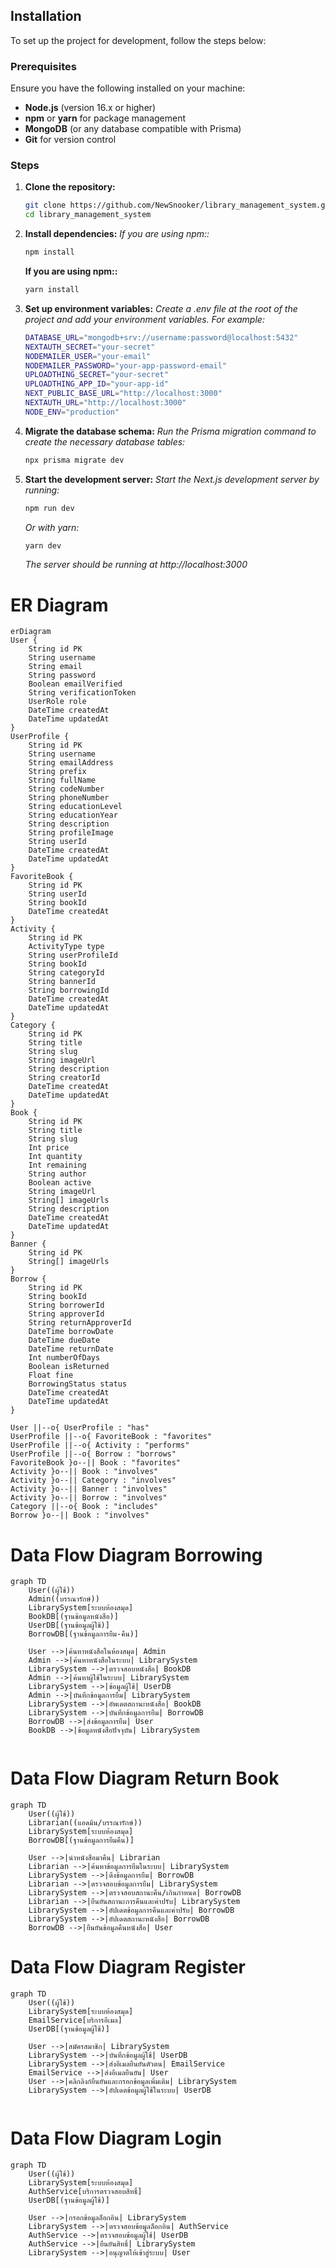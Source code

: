 ## Installation

To set up the project for development, follow the steps below:

### Prerequisites

Ensure you have the following installed on your machine:

- **Node.js** (version 16.x or higher)
- **npm** or **yarn** for package management
- **MongoDB** (or any database compatible with Prisma)
- **Git** for version control

### Steps

1. **Clone the repository:**

   ```bash
   git clone https://github.com/NewSnooker/library_management_system.git
   cd library_management_system
   ```

2. **Install dependencies:**
   _If you are using npm::_
   ```bash
   npm install
   ```
   **If you are using npm::**
   ```bash
   yarn install
   ```
3. **Set up environment variables:**
   _Create a .env file at the root of the project and add your environment variables. For example:_
   ```bash
   DATABASE_URL="mongodb+srv://username:password@localhost:5432"
   NEXTAUTH_SECRET="your-secret"
   NODEMAILER_USER="your-email"
   NODEMAILER_PASSWORD="your-app-password-email"
   UPLOADTHING_SECRET="your-secret"
   UPLOADTHING_APP_ID="your-app-id"
   NEXT_PUBLIC_BASE_URL="http://localhost:3000"
   NEXTAUTH_URL="http://localhost:3000"
   NODE_ENV="production"
   ```
4. **Migrate the database schema:**
   _Run the Prisma migration command to create the necessary database tables:_
   ```bash
   npx prisma migrate dev
   ```
5. **Start the development server:**
   _Start the Next.js development server by running:_
   ```bash
   npm run dev
   ```
   _Or with yarn:_
   ```bash
   yarn dev
   ```
   _The server should be running at http://localhost:3000_


# ER Diagram

```mermaid
erDiagram
User {
    String id PK
    String username
    String email
    String password
    Boolean emailVerified
    String verificationToken
    UserRole role
    DateTime createdAt
    DateTime updatedAt
}
UserProfile {
    String id PK
    String username
    String emailAddress
    String prefix
    String fullName
    String codeNumber
    String phoneNumber
    String educationLevel
    String educationYear
    String description
    String profileImage
    String userId
    DateTime createdAt
    DateTime updatedAt
}
FavoriteBook {
    String id PK
    String userId
    String bookId
    DateTime createdAt
}
Activity {
    String id PK
    ActivityType type
    String userProfileId
    String bookId
    String categoryId
    String bannerId
    String borrowingId
    DateTime createdAt
    DateTime updatedAt
}
Category {
    String id PK
    String title
    String slug
    String imageUrl
    String description
    String creatorId
    DateTime createdAt
    DateTime updatedAt
}
Book {
    String id PK
    String title
    String slug
    Int price
    Int quantity
    Int remaining
    String author
    Boolean active
    String imageUrl
    String[] imageUrls
    String description
    DateTime createdAt
    DateTime updatedAt
}
Banner {
    String id PK
    String[] imageUrls
}
Borrow {
    String id PK
    String bookId
    String borrowerId
    String approverId
    String returnApproverId
    DateTime borrowDate
    DateTime dueDate
    DateTime returnDate
    Int numberOfDays
    Boolean isReturned
    Float fine
    BorrowingStatus status
    DateTime createdAt
    DateTime updatedAt
}

User ||--o{ UserProfile : "has"
UserProfile ||--o{ FavoriteBook : "favorites"
UserProfile ||--o{ Activity : "performs"
UserProfile ||--o{ Borrow : "borrows"
FavoriteBook }o--|| Book : "favorites"
Activity }o--|| Book : "involves"
Activity }o--|| Category : "involves"
Activity }o--|| Banner : "involves"
Activity }o--|| Borrow : "involves"
Category ||--o{ Book : "includes"
Borrow }o--|| Book : "involves"
```

# Data Flow Diagram Borrowing

```mermaid
graph TD
    User((ผู้ใช้))
    Admin((บรรณารักษ์))
    LibrarySystem[ระบบห้องสมุด]
    BookDB[(ฐานข้อมูลหนังสือ)]
    UserDB[(ฐานข้อมูลผู้ใช้)]
    BorrowDB[(ฐานข้อมูลการยืม-คืน)]

    User -->|ค้นหาหนังสือในห้องสมุด| Admin
    Admin -->|ค้นหาหนังสือในระบบ| LibrarySystem
    LibrarySystem -->|ตรวจสอบหนังสือ| BookDB
    Admin -->|ค้นหาผู้ใช้ในระบบ| LibrarySystem
    LibrarySystem -->|ข้อมูลผู้ใช้| UserDB
    Admin -->|บันทึกข้อมูลการยืม| LibrarySystem
    LibrarySystem -->|อัพเดตสถานะหนังสือ| BookDB
    LibrarySystem -->|บันทึกข้อมูลการยืม| BorrowDB
    BorrowDB -->|ส่งข้อมูลการยืม| User
    BookDB -->|ข้อมูลหนังสือปัจจุบัน| LibrarySystem


```

# Data Flow Diagram Return Book

```mermaid
graph TD
    User((ผู้ใช้))
    Librarian((แอดมิน/บรรณารักษ์))
    LibrarySystem[ระบบห้องสมุด]
    BorrowDB[(ฐานข้อมูลการยืมคืน)]

    User -->|นำหนังสือมาคืน| Librarian
    Librarian -->|ค้นหาข้อมูลการยืมในระบบ| LibrarySystem
    LibrarySystem -->|ดึงข้อมูลการยืม| BorrowDB
    Librarian -->|ตรวจสอบข้อมูลการยืม| LibrarySystem
    LibrarySystem -->|ตรวจสอบสถานะคืน/เกินกำหนด| BorrowDB
    Librarian -->|ยืนยันสถานะการคืนและค่าปรับ| LibrarySystem
    LibrarySystem -->|อัปเดตข้อมูลการคืนและค่าปรับ| BorrowDB
    LibrarySystem -->|อัปเดตสถานะหนังสือ| BorrowDB
    BorrowDB -->|ยืนยันข้อมูลคืนหนังสือ| User

```

# Data Flow Diagram Register

```mermaid
graph TD
    User((ผู้ใช้))
    LibrarySystem[ระบบห้องสมุด]
    EmailService[บริการอีเมล]
    UserDB[(ฐานข้อมูลผู้ใช้)]

    User -->|สมัครสมาชิก| LibrarySystem
    LibrarySystem -->|บันทึกข้อมูลผู้ใช้| UserDB
    LibrarySystem -->|ส่งอีเมลยืนยันตัวตน| EmailService
    EmailService -->|ส่งอีเมลยืนยัน| User
    User -->|คลิกลิงก์ยืนยันและกรอกข้อมูลเพิ่มเติม| LibrarySystem
    LibrarySystem -->|อัปเดตข้อมูลผู้ใช้ในระบบ| UserDB


```

# Data Flow Diagram Login

```mermaid
graph TD
    User((ผู้ใช้))
    LibrarySystem[ระบบห้องสมุด]
    AuthService[บริการตรวจสอบสิทธิ์]
    UserDB[(ฐานข้อมูลผู้ใช้)]

    User -->|กรอกข้อมูลล็อกอิน| LibrarySystem
    LibrarySystem -->|ตรวจสอบข้อมูลล็อกอิน| AuthService
    AuthService -->|ตรวจสอบข้อมูลผู้ใช้| UserDB
    AuthService -->|ยืนยันสิทธิ์| LibrarySystem
    LibrarySystem -->|อนุญาตให้เข้าสู่ระบบ| User


```
